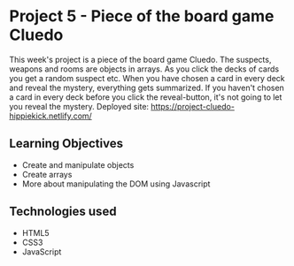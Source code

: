 # Project 5 - Piece of the board game Cluedo

This week's project is a piece of the board game Cluedo. The suspects, weapons and rooms are objects in arrays. As you click the decks of cards you get a random suspect etc. When you have chosen a card in every deck and reveal the mystery, everything gets summarized. If you haven't chosen a card in every deck before you click the reveal-button, it's not going to let you reveal the mystery. Deployed site: https://project-cluedo-hippiekick.netlify.com/

## Learning Objectives
- Create and manipulate objects
- Create arrays
- More about manipulating the DOM using Javascript

## Technologies used
- HTML5
- CSS3
- JavaScript
